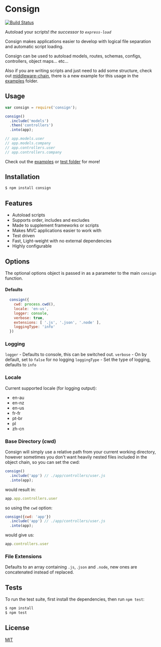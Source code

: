 # Consign

[![Build Status](https://travis-ci.org/jarradseers/consign.svg?branch=develop)](https://travis-ci.org/jarradseers/consign)

  Autoload your scripts! _the successor to `express-load`_

  Consign makes applications easier to develop with logical file separation and automatic script loading.

  Consign can be used to autoload models, routes, schemas, configs, controllers, object maps... etc...

  Also if you are writing scripts and just need to add some structure, check out [middleware-chain](https://github.com/jarradseers/middleware-chain), there is a new example for this usage in the [examples](examples) folder.

## Usage

```js
var consign = require('consign');

consign()
  .include('models')
  .then('controllers')
  .into(app);

// app.models.user
// app.models.company
// app.controllers.user
// app.controllers.company
```

Check out the [examples](examples) or [test folder](test) for more!

## Installation

```bash
$ npm install consign
```

## Features

  * Autoload scripts
  * Supports order, includes and excludes
  * Made to supplement frameworks or scripts
  * Makes MVC applications easier to work with
  * Test driven
  * Fast, Light-weight with no external dependencies
  * Highly configurable

## Options

  The optional options object is passed in as a parameter to the main `consign` function.

#### Defaults
  ```js
    consign({
      cwd: process.cwd(),
      locale: 'en-us',
      logger: console,
      verbose: true,
      extensions: [ '.js', '.json', '.node' ],
      loggingType: 'info'
    })
  ```

### Logging

  `logger` - Defaults to console, this can be switched out.
  `verbose` - On by default, set to `false` for no logging
  `loggingType` - Set the type of logging, defaults to `info`

### Locale

Current supported locale (for logging output):

  - en-au
  - en-nz
  - en-us
  - fr-fr
  - pt-br
  - pl
  - zh-cn

### Base Directory (cwd)

  Consign will simply use a relative path from your current working directory, however sometimes you don't want heavily nested files included in the object chain, so you can set the cwd:

  ```js
  consign()
    .include('app') // ./app/controllers/user.js
    .into(app);
  ```

  would result in:

  ```js
  app.app.controllers.user
  ```

  so using the `cwd` option:

  ```js
  consign({cwd: 'app'})
    .include('app') // ./app/controllers/user.js
    .into(app);
  ```
  would give us:

  ```js
  app.controllers.user
  ```

### File Extensions

  Defaults to an array containing `.js`, .`json` and `.node`, new ones are concatenated instead of replaced.

## Tests

  To run the test suite, first install the dependencies, then run `npm test`:

  ```bash
  $ npm install
  $ npm test
  ```

## License

  [MIT](LICENSE)
